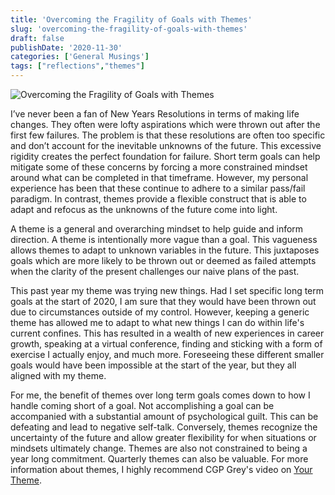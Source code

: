 ```yaml
---
title: 'Overcoming the Fragility of Goals with Themes'
slug: 'overcoming-the-fragility-of-goals-with-themes'
draft: false
publishDate: '2020-11-30'
categories: ['General Musings']
tags: ["reflections","themes"]
---
```

![Overcoming the Fragility of Goals with Themes](images/people-light-exhibit.jpg#center)

I’ve never been a fan of New Years Resolutions in terms of making life changes. They often were lofty aspirations which were thrown out after the first few failures. The problem is that these resolutions are often too specific and don’t account for the inevitable unknowns of the future. This excessive rigidity creates the perfect foundation for failure. Short term goals can help mitigate some of these concerns by forcing a more constrained mindset around what can be completed in that timeframe. However, my personal experience has been that these continue to adhere to a similar pass/fail paradigm. In contrast, themes provide a flexible construct that is able to adapt and refocus as the unknowns of the future come into light.

A theme is a general and overarching mindset to help guide and inform direction. A theme is intentionally more vague than a goal. This vagueness allows themes to adapt to unknown variables in the future. This juxtaposes goals which are more likely to be thrown out or deemed as failed attempts when the clarity of the present challenges our naive plans of the past.

This past year my theme was trying new things. Had I set specific long term goals at the start of 2020, I am sure that they would have been thrown out due to circumstances outside of my control. However, keeping a generic theme has allowed me to adapt to what new things I can do within life's current confines. This has resulted in a wealth of new experiences in career growth, speaking at a virtual conference, finding and sticking with a form of exercise I actually enjoy, and much more. Foreseeing these different smaller goals would have been impossible at the start of the year, but they all aligned with my theme.

For me, the benefit of themes over long term goals comes down to how I handle coming short of a goal. Not accomplishing a goal can be accompanied with a substantial amount of psychological  guilt. This can be defeating and lead to negative self-talk. Conversely, themes recognize the uncertainty of the future and allow greater flexibility for when situations or mindsets ultimately change. Themes are also not constrained to being a year long commitment. Quarterly themes can also be valuable. For more information about themes, I highly recommend CGP Grey's video on [Your Theme](https://www.youtube.com/watch?v=NVGuFdX5guE&t=1s).
